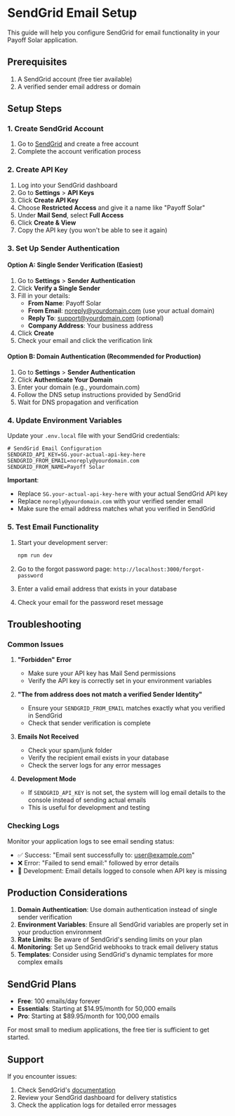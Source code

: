 # SendGrid Email Setup

This guide will help you configure SendGrid for email functionality in your Payoff Solar application.

## Prerequisites

1. A SendGrid account (free tier available)
2. A verified sender email address or domain

## Setup Steps

### 1. Create SendGrid Account

1. Go to [SendGrid](https://sendgrid.com/) and create a free account
2. Complete the account verification process

### 2. Create API Key

1. Log into your SendGrid dashboard
2. Go to **Settings** > **API Keys**
3. Click **Create API Key**
4. Choose **Restricted Access** and give it a name like "Payoff Solar"
5. Under **Mail Send**, select **Full Access**
6. Click **Create & View**
7. Copy the API key (you won't be able to see it again)

### 3. Set Up Sender Authentication

#### Option A: Single Sender Verification (Easiest)
1. Go to **Settings** > **Sender Authentication**
2. Click **Verify a Single Sender**
3. Fill in your details:
   - **From Name**: Payoff Solar
   - **From Email**: noreply@yourdomain.com (use your actual domain)
   - **Reply To**: support@yourdomain.com (optional)
   - **Company Address**: Your business address
4. Click **Create**
5. Check your email and click the verification link

#### Option B: Domain Authentication (Recommended for Production)
1. Go to **Settings** > **Sender Authentication**
2. Click **Authenticate Your Domain**
3. Enter your domain (e.g., yourdomain.com)
4. Follow the DNS setup instructions provided by SendGrid
5. Wait for DNS propagation and verification

### 4. Update Environment Variables

Update your `.env.local` file with your SendGrid credentials:

```env
# SendGrid Email Configuration
SENDGRID_API_KEY=SG.your-actual-api-key-here
SENDGRID_FROM_EMAIL=noreply@yourdomain.com
SENDGRID_FROM_NAME=Payoff Solar
```

**Important**: 
- Replace `SG.your-actual-api-key-here` with your actual SendGrid API key
- Replace `noreply@yourdomain.com` with your verified sender email
- Make sure the email address matches what you verified in SendGrid

### 5. Test Email Functionality

1. Start your development server:
   ```bash
   npm run dev
   ```

2. Go to the forgot password page: `http://localhost:3000/forgot-password`

3. Enter a valid email address that exists in your database

4. Check your email for the password reset message

## Troubleshooting

### Common Issues

1. **"Forbidden" Error**
   - Make sure your API key has Mail Send permissions
   - Verify the API key is correctly set in your environment variables

2. **"The from address does not match a verified Sender Identity"**
   - Ensure your `SENDGRID_FROM_EMAIL` matches exactly what you verified in SendGrid
   - Check that sender verification is complete

3. **Emails Not Received**
   - Check your spam/junk folder
   - Verify the recipient email exists in your database
   - Check the server logs for any error messages

4. **Development Mode**
   - If `SENDGRID_API_KEY` is not set, the system will log email details to the console instead of sending actual emails
   - This is useful for development and testing

### Checking Logs

Monitor your application logs to see email sending status:
- ✅ Success: "Email sent successfully to: user@example.com"
- ❌ Error: "Failed to send email:" followed by error details
- 📧 Development: Email details logged to console when API key is missing

## Production Considerations

1. **Domain Authentication**: Use domain authentication instead of single sender verification
2. **Environment Variables**: Ensure all SendGrid variables are properly set in your production environment
3. **Rate Limits**: Be aware of SendGrid's sending limits on your plan
4. **Monitoring**: Set up SendGrid webhooks to track email delivery status
5. **Templates**: Consider using SendGrid's dynamic templates for more complex emails

## SendGrid Plans

- **Free**: 100 emails/day forever
- **Essentials**: Starting at $14.95/month for 50,000 emails
- **Pro**: Starting at $89.95/month for 100,000 emails

For most small to medium applications, the free tier is sufficient to get started.

## Support

If you encounter issues:
1. Check SendGrid's [documentation](https://docs.sendgrid.com/)
2. Review your SendGrid dashboard for delivery statistics
3. Check the application logs for detailed error messages

